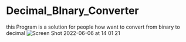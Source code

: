 # Decimal_BInary_Converter
this Program is a solution for people how want to convert from binary to decimal
![Screen Shot 2022-06-06 at 14 01 21](https://user-images.githubusercontent.com/96800858/172165860-3185fb76-91b8-4cbe-9888-4c977c3a9e0f.png)
